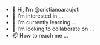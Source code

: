 - 👋 Hi, I’m @cristianoaraujoti
- 👀 I’m interested in ...
- 🌱 I’m currently learning ...
- 💞️ I’m looking to collaborate on ...
- 📫 How to reach me ...

<!---
cristianoaraujoti/cristianoaraujoti is a ✨ special ✨ repository because its `README.md` (this file) appears on your GitHub profile.
You can click the Preview link to take a look at your changes.
--->
